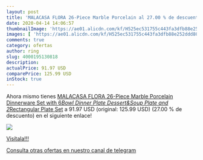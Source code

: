 ```yaml
---
layout: post
title: 'MALACASA FLORA 26-Piece Marble Porcelain al 27.00 % de descuento'
date: 2020-04-14 14:06:57
thumbnailImage: 'https://ae01.alicdn.com/kf/H525ec531755c443fa3dfb88e252ddd80j/MALACASA-FLORA-26-Piece-Marble-Porcelain-Dinnerware-Set-with-6-Bowl-Dinner-Plate-Dessert-Soup-Plate.jpg_350x350._SL200_.jpg'
images: [ 'https://ae01.alicdn.com/kf/H525ec531755c443fa3dfb88e252ddd80j/MALACASA-FLORA-26-Piece-Marble-Porcelain-Dinnerware-Set-with-6-Bowl-Dinner-Plate-Dessert-Soup-Plate.jpg_350x350._SL200_.jpg' ]
comments: true
category: ofertas
author: ring
slug: 4000195130818
description:
actualPrice: 91.97 USD
comparePrice: 125.99 USD
inStock: true
---
```


Ahora mismo tienes [MALACASA FLORA 26-Piece Marble Porcelain Dinnerware Set with 6*Bowl Dinner Plate Dessert&Soup Plate and 2*Rectangular Plate Set](https://www.amazon.com/dp/4000195130818/?tag=redken08-20) a 91.97 USD (original: 125.99 USD) (27.00 %  de descuento) en el siguiente enlace!

[![](https://ae01.alicdn.com/kf/H525ec531755c443fa3dfb88e252ddd80j/MALACASA-FLORA-26-Piece-Marble-Porcelain-Dinnerware-Set-with-6-Bowl-Dinner-Plate-Dessert-Soup-Plate.jpg_350x350._SL200_.jpg)](https://www.amazon.com/dp/4000195130818/?tag=redken08-20)

[Visítala!!!](https://www.amazon.com/dp/4000195130818/?tag=redken08-20)

[Consulta otras ofertas en nuestro canal de telegram](https://t.me/s/ofertas25)
